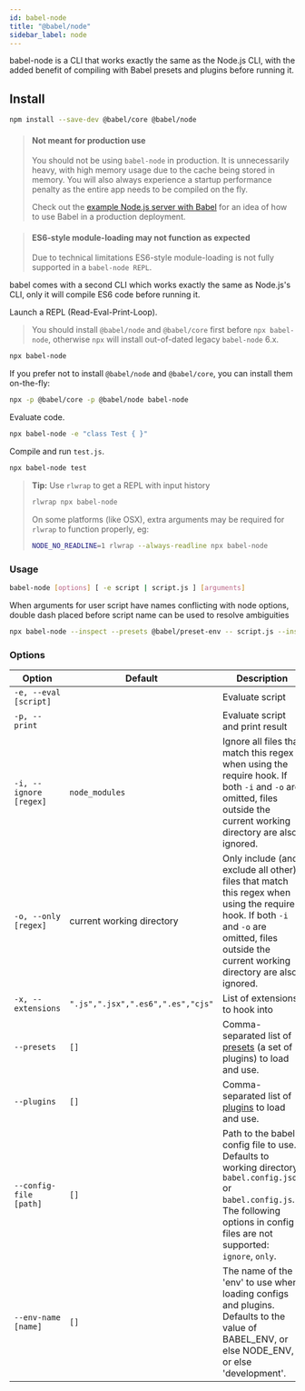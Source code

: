```yaml
---
id: babel-node
title: "@babel/node"
sidebar_label: node
---
```


babel-node is a CLI that works exactly the same as the Node.js CLI, with the added benefit of compiling with Babel presets and plugins before running it.

## Install

```sh
npm install --save-dev @babel/core @babel/node
```

> #### Not meant for production use
>
> You should not be using `babel-node` in production. It is unnecessarily heavy, with high memory usage due to the cache being stored in memory. You will also always experience a startup performance penalty as the entire app needs to be compiled on the fly.
>
> Check out the [example Node.js server with Babel](https://github.com/babel/example-node-server) for an idea of how to use Babel in a production deployment.

> #### ES6-style module-loading may not function as expected
>
> Due to technical limitations ES6-style module-loading is not fully supported in a `babel-node REPL`.

babel comes with a second CLI which works exactly the same as Node.js's CLI, only
it will compile ES6 code before running it.

Launch a REPL (Read-Eval-Print-Loop).

> You should install `@babel/node` and `@babel/core` first before `npx babel-node`, otherwise `npx` will install out-of-dated legacy `babel-node` 6.x.

```sh
npx babel-node
```

If you prefer not to install `@babel/node` and `@babel/core`, you can install them on-the-fly:

```sh
npx -p @babel/core -p @babel/node babel-node
```

Evaluate code.

```sh
npx babel-node -e "class Test { }"
```

Compile and run `test.js`.

```sh
npx babel-node test
```

> **Tip:** Use `rlwrap` to get a REPL with input history
>
> ```sh
> rlwrap npx babel-node
> ```
>
> On some platforms (like OSX), extra arguments may be required for `rlwrap` to function properly, eg:
>
> ```sh
> NODE_NO_READLINE=1 rlwrap --always-readline npx babel-node
> ```

### Usage

```sh
babel-node [options] [ -e script | script.js ] [arguments]
```

When arguments for user script have names conflicting with node options, double dash placed before script name can be used to resolve ambiguities

```sh
npx babel-node --inspect --presets @babel/preset-env -- script.js --inspect
```

### Options

| Option                 | Default                           | Description                                                                                                                                                                                    |
| ---------------------- | --------------------------------- | ---------------------------------------------------------------------------------------------------------------------------------------------------------------------------------------------- |
| `-e, --eval [script]`  |                                   | Evaluate script                                                                                                                                                                                |
| `-p, --print`          |                                   | Evaluate script and print result                                                                                                                                                               |
| `-i, --ignore [regex]` | `node_modules`                    | Ignore all files that match this regex when using the require hook. If both `-i` and `-o` are omitted, files outside the current working directory are also ignored.                           |
| `-o, --only [regex]`   | current working directory         | Only include (and exclude all other) files that match this regex when using the require hook. If both `-i` and `-o` are omitted, files outside the current working directory are also ignored. |
| `-x, --extensions`     | `".js",".jsx",".es6",".es","cjs"` | List of extensions to hook into                                                                                                                                                                |
| `--presets`            | `[]`                              | Comma-separated list of [presets](presets.md) (a set of plugins) to load and use.                                                                                                              |
| `--plugins`            | `[]`                              | Comma-separated list of [plugins](plugins.md) to load and use.                                                                                                                                 |
| `--config-file [path]` | `[]`                              | Path to the babel config file to use. Defaults to working directory `babel.config.json` or `babel.config.js`. The following options in config files are not supported: `ignore`, `only`.        |
| `--env-name [name]`    | `[]`                              | The name of the 'env' to use when loading configs and plugins. Defaults to the value of BABEL_ENV, or else NODE_ENV, or else 'development'.                                                    |
